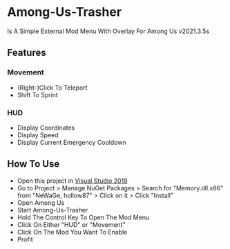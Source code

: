# Among-Us-Trasher
Is A Simple External Mod Menu With Overlay For Among Us v2021.3.5s
## Features
### Movement
- (Right-)Click To Teleport
- Shift To Sprint
### HUD
- Display Coordinates
- Display Speed
- Display Current Emergency Cooldown
## How To Use
- Open this project in [Visual Studio 2019](https://visualstudio.microsoft.com/vs/community/)
- Go to Project > Manage NuGet Packages > Search for "Memory.dll.x86" from "NeWaGe, hollow87" > Click on it > Click "Install"
- Open Among Us
- Start Among-Us-Trasher
- Hold The Control Key To Open The Mod Menu
- Click On Either "HUD" or "Movement"
- Click On The Mod You Want To Enable
- Profit
